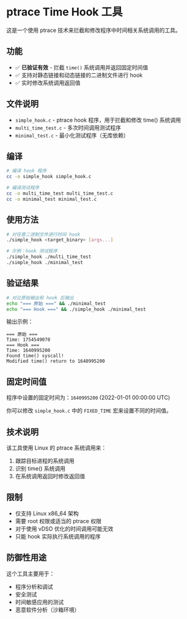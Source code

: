 # ptrace Time Hook 工具

这是一个使用 ptrace 技术来拦截和修改程序中时间相关系统调用的工具。

## 功能

- ✅ **已验证有效** - 拦截 `time()` 系统调用并返回固定时间值
- ✅ 支持对静态链接和动态链接的二进制文件进行 hook
- ✅ 实时修改系统调用返回值

## 文件说明

- `simple_hook.c` - ptrace hook 程序，用于拦截和修改 time() 系统调用
- `multi_time_test.c` - 多次时间调用测试程序
- `minimal_test.c` - 最小化测试程序（无库依赖）

## 编译

```bash
# 编译 hook 程序
cc -o simple_hook simple_hook.c

# 编译测试程序
cc -o multi_time_test multi_time_test.c
cc -o minimal_test minimal_test.c
```

## 使用方法

```bash
# 对任意二进制文件进行时间 hook
./simple_hook <target_binary> [args...]

# 示例：hook 测试程序
./simple_hook ./multi_time_test
./simple_hook ./minimal_test
```

## 验证结果

```bash
# 对比原始输出和 hook 后输出
echo "=== 原始 ===" && ./minimal_test
echo "=== Hook ===" && ./simple_hook ./minimal_test
```

输出示例：
```
=== 原始 ===
Time: 1754549070
=== Hook ===
Time: 1640995200
Found time() syscall!
Modified time() return to 1640995200
```

## 固定时间值

程序中设置的固定时间为：`1640995200` (2022-01-01 00:00:00 UTC)

你可以修改 `simple_hook.c` 中的 `FIXED_TIME` 宏来设置不同的时间值。

## 技术说明

该工具使用 Linux 的 ptrace 系统调用来：
1. 跟踪目标进程的系统调用
2. 识别 time() 系统调用
3. 在系统调用返回时修改返回值

## 限制

- 仅支持 Linux x86_64 架构
- 需要 root 权限或适当的 ptrace 权限
- 对于使用 vDSO 优化的时间调用可能无效
- 只能 hook 实际执行系统调用的程序

## 防御性用途

这个工具主要用于：
- 程序分析和调试
- 安全测试
- 时间敏感应用的测试
- 恶意软件分析（沙箱环境）